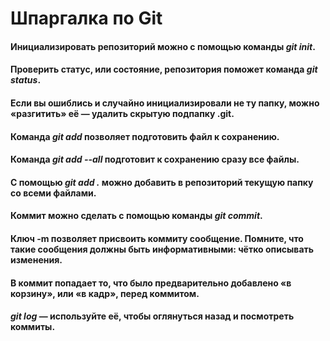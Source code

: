 
# Шпаргалка по Git

#### Инициализировать репозиторий можно с помощью команды *git init*.  

#### Проверить статус, или состояние, репозитория поможет команда *git status*.

#### Если вы ошиблись и случайно инициализировали не ту папку, можно «разгитить» её — удалить скрытую подпапку .git.

#### Команда *git add* позволяет подготовить файл к сохранению.

#### Команда *git add --all* подготовит к сохранению сразу все файлы.

#### С помощью *git add .* можно добавить в репозиторий текущую папку со всеми файлами.

#### Коммит можно сделать с помощью команды *git commit*.

#### Ключ -m позволяет присвоить коммиту сообщение. Помните, что такие сообщения должны быть информативными: чётко описывать изменения.

#### В коммит попадает то, что было предварительно добавлено «в корзину», или «в кадр», перед коммитом.

#### *git log* — используйте её, чтобы оглянуться назад и посмотреть коммиты.